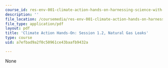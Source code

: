 ```yaml
---
course_id: res-env-001-climate-action-hands-on-harnessing-science-with-communities-to-cut-carbon-january-iap-2017
description: ''
file_location: /coursemedia/res-env-001-climate-action-hands-on-harnessing-science-with-communities-to-cut-carbon-january-iap-2017/a7efbad9a2f0c50961ce43baafb9432a_MITRES_ENV_001IAP17_ses1.2_gasleaks.pdf
file_type: application/pdf
layout: pdf
title: 'Climate Action Hands-On: Session 1.2, Natural Gas Leaks'
type: course
uid: a7efbad9a2f0c50961ce43baafb9432a

---
```

None